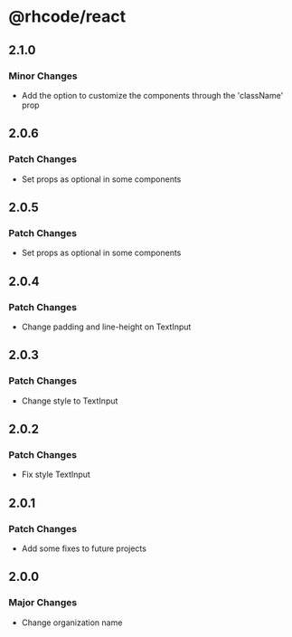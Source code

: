 # @rhcode/react

## 2.1.0

### Minor Changes

- Add the option to customize the components through the 'className' prop

## 2.0.6

### Patch Changes

- Set props as optional in some components

## 2.0.5

### Patch Changes

- Set props as optional in some components

## 2.0.4

### Patch Changes

- Change padding and line-height on TextInput

## 2.0.3

### Patch Changes

- Change style to TextInput

## 2.0.2

### Patch Changes

- Fix style TextInput

## 2.0.1

### Patch Changes

- Add some fixes to future projects

## 2.0.0

### Major Changes

- Change organization name
